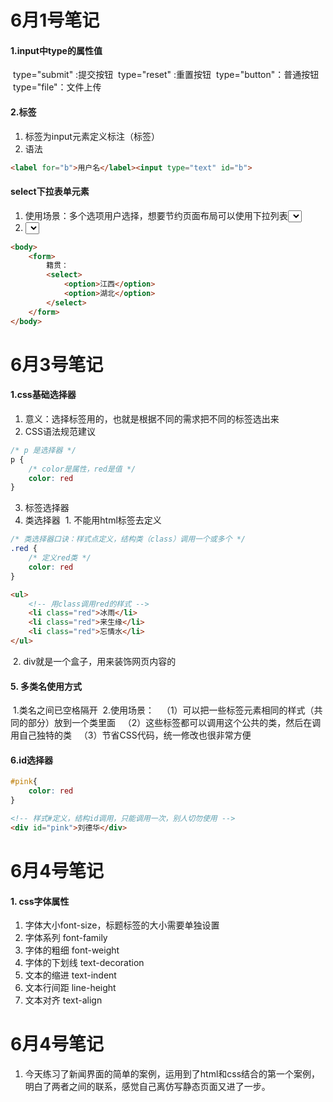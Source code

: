 # 6月1号笔记
#### 1.input中type的属性值
&nbsp;type="submit"  :提交按钮
&nbsp;type="reset" :重置按钮
&nbsp;type="button"：普通按钮
&nbsp;type="file"：文件上传
#### 2.<label>标签
1. <label>标签为input元素定义标注（标签）
2. <label>语法
```html
<label for="b">用户名</label><input type="text" id="b">
```
#### select下拉表单元素
1. 使用场景：多个选项用户选择，想要节约页面布局可以使用下拉列表<select>
2. <select>适用语法
```html
<body>
    <form>
        籍贯：
        <select>
            <option>江西</option>
            <option>湖北</option>
        </select>
    </form>
</body>
```
# 6月3号笔记
#### 1.css基础选择器
1. 意义：选择标签用的，也就是根据不同的需求把不同的标签选出来
2. CSS语法规范建议
```css
/* p 是选择器 */
p {
    /* color是属性，red是值 */
    color: red
}
```
3. 标签选择器
4. 类选择器 
&nbsp;1. 不能用html标签去定义
```css
/* 类选择器口诀：样式点定义，结构类（class）调用一个或多个 */
.red {
    /* 定义red类 */
    color: red
}
```
```html
<ul>
    <!-- 用class调用red的样式 -->
    <li class="red">冰雨</li>
    <li class="red">来生缘</li>
    <li class="red">忘情水</li>
</ul>
```
&nbsp;2. div就是一个盒子，用来装饰网页内容的
#### 5. 多类名使用方式
&nbsp;1.类名之间已空格隔开
&nbsp;2.使用场景：
&nbsp;&nbsp;（1）可以把一些标签元素相同的样式（共同的部分）放到一个类里面
&nbsp;&nbsp;（2）这些标签都可以调用这个公共的类，然后在调用自己独特的类
&nbsp;&nbsp;（3）节省CSS代码，统一修改也很非常方便
#### 6.id选择器
```css
#pink{
    color: red
}
```
```html
<!-- 样式#定义，结构id调用，只能调用一次，别人切勿使用 -->
<div id="pink">刘德华</div>
```
# 6月4号笔记
#### 1. css字体属性
1. 字体大小font-size，标题标签的大小需要单独设置
2. 字体系列 font-family
3. 字体的粗细 font-weight
5. 字体的下划线 text-decoration
6. 文本的缩进 text-indent
7. 文本行间距 line-height
8. 文本对齐 text-align
# 6月4号笔记
1. 今天练习了新闻界面的简单的案例，运用到了html和css结合的第一个案例，明白了两者之间的联系，感觉自己离仿写静态页面又进了一步。